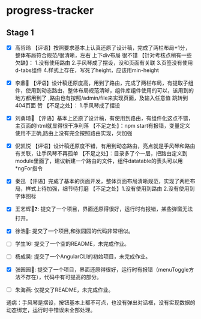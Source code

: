 # progress-tracker
## Stage 1
- [x] 高哲玲
【评语】按照要求基本上认真还原了设计稿，完成了两栏布局+1分，整体布局符合规范/很清晰，左右 上下div布局 很不错
【针对考核点稍有一些欠缺】：
1.没有使用路由
2.手风琴成了摆设，没和页面有关联
3.页签没有使用d-tabs组件
4.样式上存在，写死了height，应该用min-height


- [x] 李鼎🎯
【评语】设计稿还原度高，用到了路由，完成了两栏布局，有提取子组件，使用到动态路由，整体布局规范清晰，组件库组件使用的可以，该用到的地方都用到了 ,路由也有按照/admin/file来实现页面，及输入任意值 跳转到404页面  赞
【不足之处】：
1.手风琴成了摆设

- [x] 刘勇琦🌟
【评语】基本上还原了设计稿，有使用到路由，有组件化这点不错，主页面的html就显得很干净利落
【不足之处】：npm start有报错，变量定义使用不正确,路由上没有完全按照路由实现，欠加强

- [x] 倪凯悦
【评语】设计稿还原度不错，有用到动态路由，亮点就是手风琴和路由有关联，让手风琴不再孤单
【不足之处】：目录多了个一层，把路由定义到module里面了，建议新建一个路由的文件，组件datatable的表头可以用*ngFor指令

- [x] 秦迅
【评语】完成了基本的页面开发，整体页面布局清晰规范，实现了两栏布局，样式上待加强，细节待打磨
【不足之处】1.没有使用到路由  2.没有使用到字体图标

- [x] 王艺辉🎯❓: 提交了一个项目，界面还原得很好，运行时有报错，某些弹窗无法打开。
- [x] 徐浩🎯: 提交了一个项目,和张园园的代码非常相似。
- [ ] 学生16: 提交了一个空的README，未完成作业。
- [ ] 杨成昊: 提交了一个AngularCLI的初始项目，未完成作业。
- [x] 张园园🌟: 提交了一个项目，界面还原得很好，运行时有报错（menuToggle方法不存在），代码中有可提高的部分。
- [ ] 朱海燕: 仅提交了README，未完成作业。


通病：手风琴是摆设，按钮基本上都不可点，也没有弹出对话框，没有实现数据的动态绑定，运行时中错误未全部处理。

